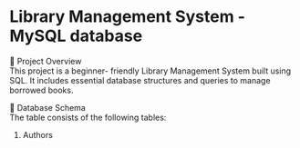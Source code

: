 # Library Management System - MySQL database

📌 Project Overview<br/>
This project is a beginner- friendly Library Management System built using SQL. It includes essential database structures and queries to manage borrowed books.<br/>

📂 Database Schema<br/>
The table consists of the following tables:

1. Authors
